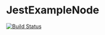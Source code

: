 # JestExampleNode
[![Build Status](https://travis-ci.com/kuttiraja/JestExampleNode.svg?branch=main)](https://travis-ci.com/kuttiraja/JestExampleNode)
